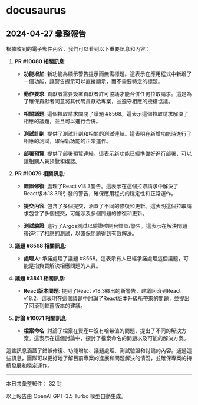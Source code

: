 # docusaurus

## 2024-04-27 彙整報告

根據收到的電子郵件內容，我們可以看到以下重要訊息和內容：



1. **PR #10080 相關訊息**:

   - **功能增加**: 新功能為顯示警告提示而無需標題。這表示在應用程式中新增了一個功能，讓警告提示可以直接顯示，而不需要特定的標題。

   - **動作要求**: 貢獻者需要簽署貢獻者許可協議才能合併任何拉取請求。這是為了確保貢獻者同意將其代碼貢獻給專案，並遵守相應的授權協議。

   - **相關議題**: 這個拉取請求關閉了議題 #8568。這表示這個拉取請求解決了相應的議題，並且可以進行合併。

   - **測試計劃**: 提供了測試計劃和相關的測試連結。這表明在新增功能時進行了相應的測試，確保新功能的正常運作。

   - **部署預覽**: 提供了部署預覽連結。這表示新功能已經準備好進行部署，可以讓相關人員預覽和確認。



2. **PR #10079 相關訊息**:

   - **錯誤修復**: 處理了React v18.3警告。這表示在這個拉取請求中解決了React版本18.3所引發的警告，確保應用程式的穩定性和正常運作。

   - **提交內容**: 包含了多個提交，涵蓋了不同的修復和更新。這表明這個拉取請求包含了多個提交，可能涉及多個問題的修復和更新。

   - **測試驗證**: 進行了Argos測試以驗證控制台錯誤/警告。這表示在解決問題後進行了相應的測試，以確保問題得到有效解決。



3. **議題 #8568 相關訊息**:

   - **處理人**: 承諾處理了議題 #8568。這表示有人已經承諾處理這個議題，可能是指負責解決相應問題的人員。



4. **議題 #3841 相關訊息**:

   - **React版本問題**: 提到了React v18.3釋出的新警告，建議回滾到React v18.2。這表明在這個議題中討論了React版本升級所帶來的問題，並提出了回滾到較舊版本的建議。



5. **討論 #10071 相關訊息**:

   - **檔案命名**: 討論了檔案在資產中沒有哈希值的問題，提出了不同的解決方案。這表示在這個討論中，探討了檔案命名的問題以及可能的解決方案。



這些訊息涵蓋了錯誤修復、功能增加、議題處理、測試驗證和討論的內容。通過這些訊息，團隊可以更好地了解目前專案的進展和問題解決的情況，並確保專案的持續發展和穩定運作。



---



本日共彙整郵件： 32 封



以上報告由 OpenAI GPT-3.5 Turbo 模型自動生成。
